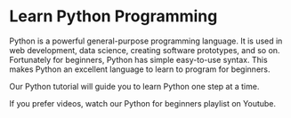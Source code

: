 # Learn Python Programming

Python is a powerful general-purpose programming language. It is used in web development, data science, creating software prototypes, and so on. Fortunately for beginners, Python has simple easy-to-use syntax. This makes Python an excellent language to learn to program for beginners.

Our Python tutorial will guide you to learn Python one step at a time.

If you prefer videos, watch our Python for beginners playlist on Youtube.
